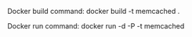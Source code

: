 Docker build command:
docker build -t memcached .

Docker run command:
docker run -d -P -t memcached
